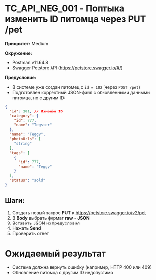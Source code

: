 # TC_API_NEG_001 - Поптыка изменить ID питомца через PUT /pet

**Приоритет:** Medium

**Окружение:**
- Postman v11.64.8
- Swagger Petstore API (https://petstore.swagger.io/#/)

**Предусловие:**
- В системе уже создан питомец с `id = 102` (через `POST /pet`)
- Подготовлен корректный JSON-файл с обновлёнными данными питомца, но с другим ID:

``` json
{
  "id": 201, // Изменён ID
  "category": {
    "id": 777,
    "name": "Tegster"
  },
  "name": "Teggy",
  "photoUrls": [
    "string"
  ],
  "tags": [
    {
      "id": 777,
      "name": "Teggy"
    }
  ],
  "status": "sold"
}
```

## Шаги:
1. Создать новый запрос **PUT** к https://petstore.swagger.io/v2/pet
2.  В **Body** выбрать формат **raw** - **JSON**
3. Вставить JSON из предусловия
4. Нажать **Send**
5. Проверить ответ

# Ожидаемый результат
- Система должна вернуть ошибку (например, HTTP 400 или 409)
- Обновление питомца с другим ID недопустимо